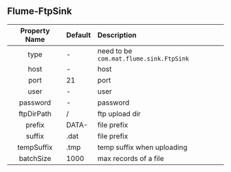 ## Flume-FtpSink

| Property Name	 | Default | Description |
| :------------: |:------------| :-----|
| type | - | need to be `com.mat.flume.sink.FtpSink` |
| host | - | host |
| port | 21| port |
| user | -| user |
| password | -| password |
| ftpDirPath | /| ftp upload dir |
| prefix | DATA-| file prefix | 
| suffix | .dat| file prefix |
| tempSuffix | .tmp | temp suffix when uploading |
| batchSize | 1000 | max records of a file |
